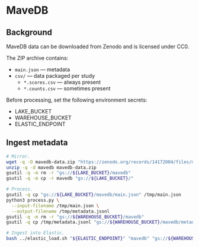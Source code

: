 # MaveDB

## Background

MaveDB data can be downloaded from Zenodo and is licensed under CC0.

The ZIP archive contains:

- `main.json` — metadata
- `csv/` — data packaged per study
  - `*.scores.csv` — always present
  - `*.counts.csv` — sometimes present

Before processing, set the following environment secrets:

- LAKE_BUCKET
- WAREHOUSE_BUCKET
- ELASTIC_ENDPOINT

## Ingest metadata

```bash
# Mirror.
wget -q -O mavedb-data.zip "https://zenodo.org/records/14172004/files/mavedb-dump.20241114101443.zip?download=1"
unzip -q -d mavedb mavedb-data.zip
gsutil -q -m rm -r "gs://${LAKE_BUCKET}/mavedb"
gsutil -q -m cp -r mavedb "gs://${LAKE_BUCKET}/"

# Process.
gsutil -q cp "gs://${LAKE_BUCKET}/mavedb/main.json" /tmp/main.json
python3 process.py \
  --input-filename /tmp/main.json \
  --output-filename /tmp/metadata.jsonl
gsutil -q -m rm -r "gs://${WAREHOUSE_BUCKET}/mavedb"
gsutil -q cp /tmp/metadata.jsonl "gs://${WAREHOUSE_BUCKET}/mavedb/metadata.jsonl"

# Ingest into Elastic.
bash ../elastic_load.sh "${ELASTIC_ENDPOINT}" "mavedb" "gs://${WAREHOUSE_BUCKET}/mavedb/metadata.jsonl" ""
```
